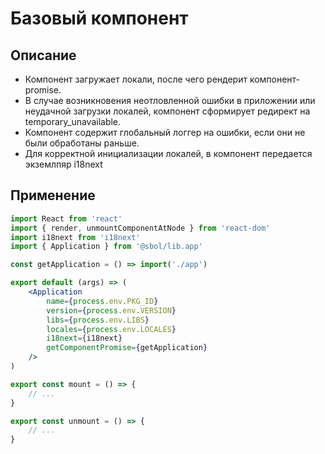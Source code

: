 # Базовый компонент

## Описание

* Компонент загружает локали, после чего рендерит компонент-promise.
* В случае возникновения неотловленной ошибки в приложении
или неудачной загрузки локалей,
компонент сформирует редирект на temporary_unavailable.
* Компонент содержит глобальный логгер на ошибки,
если они не были обработаны раньше.
* Для корректной инициализации локалей, в компонент передается экземлпяр i18next

## Применение

```jsx
import React from 'react'
import { render, unmountComponentAtNode } from 'react-dom'
import i18next from 'i18next'
import { Application } from '@sbol/lib.app'

const getApplication = () => import('./app')

export default (args) => (
    <Application
        name={process.env.PKG_ID}
        version={process.env.VERSION}
        libs={process.env.LIBS}
        locales={process.env.LOCALES}
        i18next={i18next}
        getComponentPromise={getApplication}
    />
)

export const mount = () => {
    // ...
}

export const unmount = () => {
    // ...
}
```
